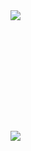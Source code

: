 <div style="width:200px;height:193px;overflow:hidden;">
  <img align="left" src="https://github-readme-stats.kethinov.vercel.app/api?username=kethinov&count_private=true&show_icons=true&hide_rank=true&hide_border=true&layout=compact">
</div>

<a href="https://github.com/rooseveltframework/roosevelt">
  <img align="left" src="https://github-readme-stats.kethinov.vercel.app/api/pin/?username=rooseveltframework&repo=roosevelt">
</a>
